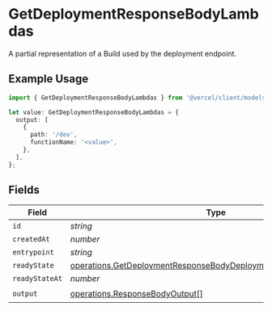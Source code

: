 # GetDeploymentResponseBodyLambdas

A partial representation of a Build used by the deployment endpoint.

## Example Usage

```typescript
import { GetDeploymentResponseBodyLambdas } from '@vercel/client/models/operations';

let value: GetDeploymentResponseBodyLambdas = {
  output: [
    {
      path: '/dev',
      functionName: '<value>',
    },
  ],
};
```

## Fields

| Field          | Type                                                                                                                                                   | Required           | Description |
| -------------- | ------------------------------------------------------------------------------------------------------------------------------------------------------ | ------------------ | ----------- |
| `id`           | _string_                                                                                                                                               | :heavy_minus_sign: | N/A         |
| `createdAt`    | _number_                                                                                                                                               | :heavy_minus_sign: | N/A         |
| `entrypoint`   | _string_                                                                                                                                               | :heavy_minus_sign: | N/A         |
| `readyState`   | [operations.GetDeploymentResponseBodyDeploymentsResponseReadyState](../../models/operations/getdeploymentresponsebodydeploymentsresponsereadystate.md) | :heavy_minus_sign: | N/A         |
| `readyStateAt` | _number_                                                                                                                                               | :heavy_minus_sign: | N/A         |
| `output`       | [operations.ResponseBodyOutput](../../models/operations/responsebodyoutput.md)[]                                                                       | :heavy_check_mark: | N/A         |
